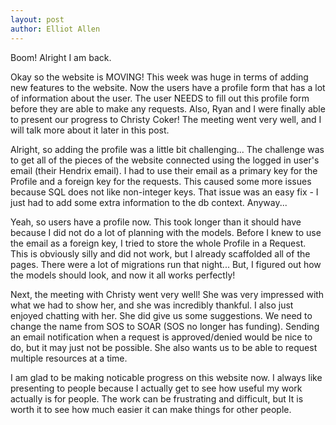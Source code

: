 ```yaml
---
layout: post
author: Elliot Allen
---
```


Boom! Alright I am back. 

Okay so the website is MOVING! This week was huge in terms of adding new features to the website. Now the users have a profile form that has a lot of information about the user. The user NEEDS to fill out this profile form before they are able to make any requests. Also, Ryan and I were finally able to present our progress to Christy Coker! The meeting went very well, and I will talk more about it later in this post. 

Alright, so adding the profile was a little bit challenging... The challenge was to get all of the pieces of the website connected using the logged in user's email (their Hendrix email). I had to use their email as a primary key for the Profile and a foreign key for the requests. This caused some more issues because SQL does not like non-integer keys. That issue was an easy fix - I just had to add some extra information to the db context. Anyway...

Yeah, so users have a profile now. This took longer than it should have because I did not do a lot of planning with the models. Before I knew to use the email as a foreign key, I tried to store the whole Profile in a Request. This is obviously silly and did not work, but I already scaffolded all of the pages. There were a lot of migrations run that night...  But, I figured out how the models should look, and now it all works perfectly! 

Next, the meeting with Christy went very well! She was very impressed with what we had to show her, and she was incredibly thankful. I also just enjoyed chatting with her. She did give us some suggestions. We need to change the name from SOS to SOAR (SOS no longer has funding). Sending an email notification when a request is approved/denied would be nice to do, but it may just not be possible. She also wants us to be able to request multiple resources at a time. 

I am glad to be making noticable progress on this website now. I always like presenting to people because I actually get to see how useful my work actually is for people. The work can be frustrating and difficult, but It is worth it to see how much easier it can make things for other people.